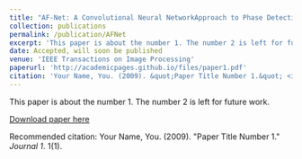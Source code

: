```yaml
---
title: "AF-Net: A Convolutional Neural NetworkApproach to Phase Detection Autofocus"
collection: publications
permalink: /publication/AFNet
excerpt: 'This paper is about the number 1. The number 2 is left for future work.'
date: Accepted, will soon be published
venue: 'IEEE Transactions on Image Processing'
paperurl: 'http://academicpages.github.io/files/paper1.pdf'
citation: 'Your Name, You. (2009). &quot;Paper Title Number 1.&quot; <i>Journal 1</i>. 1(1).'
---
```

This paper is about the number 1. The number 2 is left for future work.

[Download paper here](http://academicpages.github.io/files/paper1.pdf)

Recommended citation: Your Name, You. (2009). "Paper Title Number 1." <i>Journal 1</i>. 1(1).

